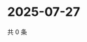 # 2025-07-27

共 0 条

<!-- BEGIN ZHIHUVIDEO -->
<!-- 最后更新时间 Sun Jul 27 2025 18:12:16 GMT+0800 (China Standard Time) -->

<!-- END ZHIHUVIDEO -->
